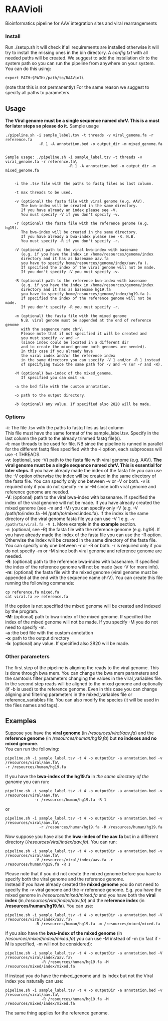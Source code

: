 # RAAVioli
Bioinformatics pipeline for AAV integration sites and viral rearrangements
### Install
Run ./setup.sh it will check if all requirements are installed otherwise it will try to install the missing ones in the bin directory.
A *config.txt* with all needed paths will be created. We suggest to add the installation dir to the system path so you can run the pipeline from anywhere on your system. You can do this using:  
```
export PATH:$PATH:/path/to/RAAVioli
```
(note that this is not permanently)
For the same reason we suggest to specify all paths to parameters.
## Usage
**The Viral genome must be a single sequence named chrV. This is a must for later steps so please do it.**
Sample usage
```
./pipeline.sh -i sample_label.tsv -t threads -v viral_genome.fa -r reference.fa
               -R 1 -A annotation.bed -o output_dir -m mixed_genome.fa


Sample usage: ./pipeline.sh -i sample_label.tsv -t threads -v viral_genome.fa -r reference.fa\
                            -R 1 -A annotation.bed -o output_dir -m mixed_genome.fa


	-i the .tsv file with the paths to fastq files as last column.

	-t max threads to be used.

	-v (optional) the fasta file with viral genome (e.g. AAV).
	   The bwa-index will be created in the same directory. 
	   If you have already an index please see -V.
	   You must specify -V if you don't specify -v.

	-r (optional) the fasta file with the reference genome (e.g. hg19).
	   The bwa-index will be created in the same directory. 
	   If you have already a bwa-index please see -R. N.B.
	   You must specify -R if you don't specify -r.

	-V (optional) path to the viral bwa-index with basename
	   (e.g. if you have the index in /home/resources/genome/index
	   directory and it has as basename aav.fa
	   you have to specify home/resources/genome/index/aav.fa ).
	   If specified the index of the viral genome will not be made.
	   If you don't specify -V you must specify -v.

	-R (optional) path to the reference bwa-index with basename
	   (e.g. if you have the index in /home/resources/genome/index
	   directory and it has as basename hg19.fa
	   you have to specify home/resources/genome/index/hg19.fa ).
	   If specified the index of the reference genome will not be made.
	   If you don't specify -R you must specify -r.

	-m (optional) the fasta file with the mixed genome
	   N.B. viral genome must be appended at the end of reference genome
	   with the sequence name chrV.
	   Please note that if not specified it will be created and 
	   you must specify -v and -r 
	   (since index could be located in a different dir
	   and to create the mixed genome both genomes are needed). 
	   In this case if you already have
	   the viral index and/or the reference index 
	   in the same directory you can specify -V 1 and/or -R 1 instead 
	   of specifying twice the same path for -v and -V (or -r and -R).

	-M (optional) bwa-index of the mixed_genome.
	   If specified you can omit -m.

	-a the bed file with the custom annotation.

	-o path to the output directory.

	-b (optional) any value. If specified also 2820 will be made.
```
### Options
**-i**: The file .tsv with the paths to fastq files as last column  
 This file must have the same format of the sample_label.tsv. Specify in the last column the path to the already trimmed fastq file(s).  
**-t**: max threads to be used for file. NB since the pipeline is runned in parallel for the different fastq files specified with the -i option, each subprocess will use -t THREADS.  
**-v**: (optional, see -V) path to the fasta file with viral genome (e.g. AAV). **The viral genome must be a single sequence named chrV. This is essential for later steps.** If you have already made the index of the fasta file you can use the -V option otherwise the index will be created in the same directory of the fasta file. You can specify only one between -v or -V or both. -v is required only if you do not specify -m or -M since both viral genome and reference genome are needed.  
**-V**: (optional) path to the viral bwa-index with basename. If specified the index of the viral genome will not be made. If you have already created the mixed genome (see -m and -M) you can specify only -V (e.g. -V /path/to/index.fa -M /path/to/mixed.index.fa). If the index is the same directory of the viral genome fasta file you can use -V 1 e.g. `-v /path/to/viral.fa -V 1`. More example in the **example** section.  
**-r**: (optional, see -R) the fasta file with the reference genome (e.g. hg19). If you have already made the index of the fasta file you can use the -R option. Otherwise the index will be created in the same directory of the fasta file. You can specify only one between -r or -R or both. -r is required only if you do not specify -m or -M since both viral genome and reference genome are needed.  
**-R**: (optional) path to the reference bwa-index with basename. If specified the index of the reference genome will not be made (see -V for more info).  
**-m**: (optional) the fasta file with the mixed genome (viral genome must be appended at the end with the sequence name chrV).
 You can create this file running the following commands: 
```
cp reference.fa mixed.fa
cat viral.fa >> reference.fa
```
If the option is not specified the mixed genome will be created and indexed by the program.  
**-M**: (optional) path to bwa-index of the mixed genome. If specified the index of the mixed genome will not be made. If you specify -M you do not need to specify -m.  
**-a** :the bed file with the custom annotation  
**-o**: path to the output directory  
**-b**: (optional) any value. If specified also 2820 will be made.  
### Other parameters
The first step of the pipeline is aligning the reads to the viral genome. This is done through bwa mem. You can change the bwa mem parameters and the samtools filter parameters changing the values in the viral_variables file. In the second step reads will be aligned to the mixed genome and optionally (if -b is used) to the reference genome. Even in this case you can change aligning and filtering parameters in the mixed_variables file or reference_variables file. You can also modify the species (it will be used in the files names and tags).
## Examples
Suppose you have the **viral genome** (in */resources/viral/aav.fa*) and the **reference genome** (in */resources/human/hg19.fa*) but **no indexes and no mixed genome**.  
You can run the following:  
```
pipeline.sh -i sample_label.tsv -t 4 -o outputDir -a annotation.bed -v /resources/viral/aav.fa\ 
-r /resources/human/hg19.fa
```
If you have the **bwa-index of the hg19.fa** in *the same directory of the genome* you can run:  
```
pipeline.sh -i sample_label.tsv -t 4 -o outputDir -a annotation.bed -v /resources/viral/aav.fa\ 
             -r /resources/human/hg19.fa -R 1
```
or  
```
pipeline.sh -i sample_label.tsv -t 4 -o outputDir -a annotation.bed -v /resources/viral/aav.fa\ 
               -r /resources/human/hg19.fa -R /resources/human/hg19.fa
```
Now suppose you have also the **bwa-index of the aav.fa** but in a different directory (*/resources/viral/index/aav.fa*). You can run:  
```
pipeline.sh -i sample_label.tsv -t 4 -o outputDir -a annotation.bed -v /resources/viral/aav.fa\ 
             -V /resources/viral/index/aav.fa -r /resources/human/hg19.fa -R 1
```
Please note that if you did not create the mixed genome before you have to specify both the viral genome and the reference genome.  
Instead if you have already created the **mixed genome** you do not need to specify the -v viral genome and the -r reference genome.
E.g. you have the mixed genome in */resources/mixed/mixed.fa* and you have both the **viral index** (in */resources/viral/index/aav.fa*)  and the 
**reference index** (in **/resources/human/hg19.fa**). You can use:  
```
pipeline.sh -i sample_label.tsv -t 4 -o outputDir -a annotation.bed -V /resources/viral/index/aav.fa\ 
             -R /resources/human/hg19.fa -m /resources/mixed/mixed.fa
```
If you also have the **bwa-index of the mixed genome** (in */resources/mixed/index/mixed.fa*) you can use -M instead of -m (in fact if -M is specified, -m will not be considered):  
```
pipeline.sh -i sample_label.tsv -t 4 -o outputDir -a annotation.bed -V /resources/viral/index/aav.fa\ 
                -R /resources/human/hg19.fa -M /resources/mixed/index/mixed.fa
```
If instead you do have the mixed_genome and its index but not the Viral index you naturally can use:  
```
pipeline.sh -i sample_label.tsv -t 4 -o outputDir -a annotation.bed -v /resources/viral/aav.fa\ 
                -R /resources/human/hg19.fa -M /resources/mixed/index/mixed.fa
```
The same thing applies for the reference genome.
